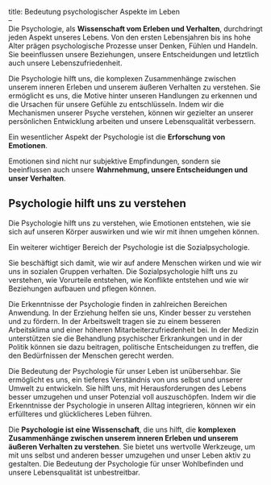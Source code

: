 title: Bedeutung psychologischer Aspekte im Leben  
–  
Die Psychologie, als **Wissenschaft vom Erleben und Verhalten**, durchdringt jeden Aspekt unseres Lebens. Von den ersten Lebensjahren bis ins hohe Alter prägen psychologische Prozesse unser Denken, Fühlen und Handeln. Sie beeinflussen unsere Beziehungen, unsere Entscheidungen und letztlich auch unsere Lebenszufriedenheit.

Die Psychologie hilft uns, die komplexen Zusammenhänge zwischen unserem inneren Erleben und unserem äußeren Verhalten zu verstehen. Sie ermöglicht es uns, die Motive hinter unseren Handlungen zu erkennen und die Ursachen für unsere Gefühle zu entschlüsseln. Indem wir die Mechanismen unserer Psyche verstehen, können wir gezielter an unserer persönlichen Entwicklung arbeiten und unsere Lebensqualität verbessern.

Ein wesentlicher Aspekt der Psychologie ist die **Erforschung von Emotionen**. 

Emotionen sind nicht nur subjektive Empfindungen, sondern sie beeinflussen auch unsere **Wahrnehmung, unsere Entscheidungen und unser Verhalten**. 

## Psychologie hilft uns zu verstehen

Die Psychologie hilft uns zu verstehen, wie Emotionen entstehen, wie sie sich auf unseren Körper auswirken und wie wir mit ihnen umgehen können.

Ein weiterer wichtiger Bereich der Psychologie ist die Sozialpsychologie. 

Sie beschäftigt sich damit, wie wir auf andere Menschen wirken und wie wir uns in sozialen Gruppen verhalten. Die Sozialpsychologie hilft uns zu verstehen, wie Vorurteile entstehen, wie Konflikte entstehen und wie wir Beziehungen aufbauen und pflegen können.

Die Erkenntnisse der Psychologie finden in zahlreichen Bereichen Anwendung. In der Erziehung helfen sie uns, Kinder besser zu verstehen und zu fördern. In der Arbeitswelt tragen sie zu einem besseren Arbeitsklima und einer höheren Mitarbeiterzufriedenheit bei. In der Medizin unterstützen sie die Behandlung psychischer Erkrankungen und in der Politik können sie dazu beitragen, politische Entscheidungen zu treffen, die den Bedürfnissen der Menschen gerecht werden.

Die Bedeutung der Psychologie für unser Leben ist unübersehbar. Sie ermöglicht es uns, ein tieferes Verständnis von uns selbst und unserer Umwelt zu entwickeln. Sie hilft uns, mit Herausforderungen des Lebens besser umzugehen und unser Potenzial voll auszuschöpfen. Indem wir die Erkenntnisse der Psychologie in unseren Alltag integrieren, können wir ein erfüllteres und glücklicheres Leben führen.

Die **Psychologie ist eine Wissenschaft**, die uns hilft, die **komplexen Zusammenhänge zwischen unserem inneren Erleben und unserem äußeren Verhalten zu verstehen**. Sie bietet uns wertvolle Werkzeuge, um mit uns selbst und anderen besser umzugehen und unser Leben aktiv zu gestalten. Die Bedeutung der Psychologie für unser Wohlbefinden und unsere Lebensqualität ist unbestreitbar.
